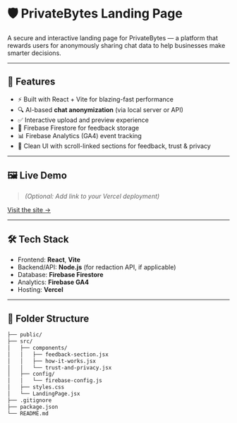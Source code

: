 # 🛡️ PrivateBytes Landing Page

A secure and interactive landing page for PrivateBytes — a platform that rewards users for anonymously sharing chat data to help businesses make smarter decisions.

---

## 🚀 Features

- ⚡ Built with React + Vite for blazing-fast performance
- 🔍 AI-based **chat anonymization** (via local server or API)
- ✅ Interactive upload and preview experience
- 🔐 Firebase Firestore for feedback storage
- 📊 Firebase Analytics (GA4) event tracking
- 🎯 Clean UI with scroll-linked sections for feedback, trust & privacy

---

## 🖼️ Live Demo

> _(Optional: Add link to your Vercel deployment)_

[Visit the site →](https://your-vercel-link.vercel.app)

---

## 🛠️ Tech Stack

- Frontend: **React**, **Vite**
- Backend/API: **Node.js** (for redaction API, if applicable)
- Database: **Firebase Firestore**
- Analytics: **Firebase GA4**
- Hosting: **Vercel**

---

## 📂 Folder Structure

```bash
├── public/
├── src/
│   ├── components/
│   │   ├── feedback-section.jsx
│   │   ├── how-it-works.jsx
│   │   └── trust-and-privacy.jsx
│   ├── config/
│   │   └── firebase-config.js
│   ├── styles.css
│   └── LandingPage.jsx
├── .gitignore
├── package.json
└── README.md
